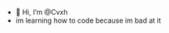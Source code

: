 - 👋 Hi, I’m @Cvxh
- im learning how to code because im bad at it


<!---
Cvxh/Cvxh is a ✨ special ✨ repository because its `README.md` (this file) appears on your GitHub profile.
You can click the Preview link to take a look at your changes.
--->
